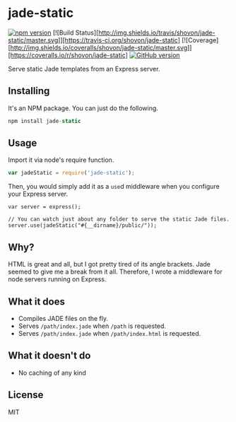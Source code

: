 # jade-static

[![npm version](https://badge.fury.io/js/jade-static.svg)](https://badge.fury.io/js/jade-static)
[![Build Status][http://img.shields.io/travis/shovon/jade-static/master.svg]][https://travis-ci.org/shovon/jade-static]
[![Coverage][http://img.shields.io/coveralls/shovon/jade-static/master.svg]][https://coveralls.io/r/shovon/jade-static]
[![GitHub version](https://badge.fury.io/gh/shovon%2Fjade-static.svg)](https://badge.fury.io/gh/shovon%2Fjade-static)

Serve static Jade templates from an Express server.

## Installing

It's an NPM package. You can just do the following.

```js
npm install jade-static
```

## Usage

Import it via node's require function.

```js
var jadeStatic = require('jade-static');
```

Then, you would simply add it as a `use`d middleware when you configure your Express server.

```
var server = express();

// You can watch just about any folder to serve the static Jade files.
server.use(jadeStatic("#{__dirname}/public/"));
```

## Why?

HTML is great and all, but I got pretty tired of its angle brackets. Jade seemed to give me a break from it all. Therefore, I wrote a middleware for node servers running on Express.

## What it does

* Compiles JADE files on the fly.
* Serves `/path/index.jade` when `/path` is requested.
* Serves `/path/index.jade` when `/path/index.html` is requested.

## What it doesn't do

* No caching of any kind

## License

MIT

